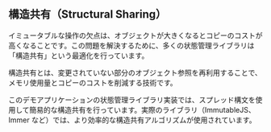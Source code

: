## 構造共有（Structural Sharing）

イミュータブルな操作の欠点は、オブジェクトが大きくなるとコピーのコストが高くなることです。この問題を解決するために、多くの状態管理ライブラリは「構造共有」という最適化を行っています。

構造共有とは、変更されていない部分のオブジェクト参照を再利用することで、メモリ使用量とコピーのコストを削減する技術です。

このデモアプリケーションの状態管理ライブラリ実装では、スプレッド構文を使用して簡易的な構造共有を行っています。実際のライブラリ（ImmutableJS、Immer など）では、より効率的な構造共有アルゴリズムが使用されています。
